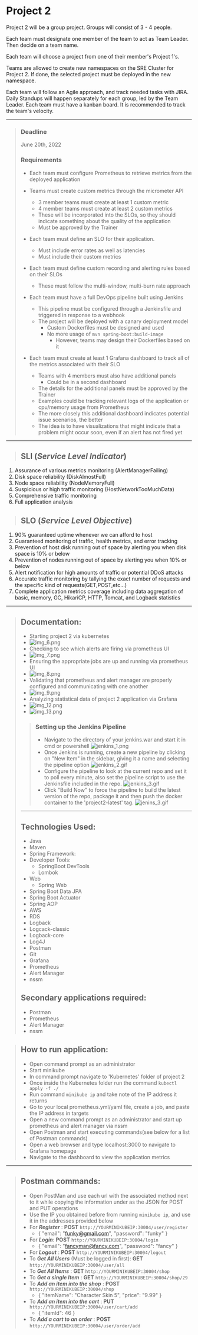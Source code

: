 # Project 2

Project 2 will be a group project. Groups will consist of 3 - 4 people.

Each team must designate one member of the team to act as Team Leader. Then decide on a team name.

Each team will choose a project from one of their member's Project 1's.

Teams are allowed to create new namespaces on the SRE Cluster for Project 2.
If done, the selected project must be deployed in the new namespace.

Each team will follow an Agile approach, and track needed tasks with JIRA. Daily Standups will happen separately for each group, led by the Team Leader. Each team must have a kanban board.
It is recommended to track the team's velocity.
___
>### Deadline
>June 20th, 2022
>
>### Requirements
>
>- Each team must configure Prometheus to retrieve metrics from the deployed application
>
>- Teams must create custom metrics through the micrometer API
>    - 3 member teams must create at least 1 custom metric
>    - 4 member teams must create at least 2 custom metrics
>    - These will be incorporated into the SLOs, so they should indicate something about the quality of the application
>    - Must be approved by the Trainer
>
>- Each team must define an SLO for their application.
>    - Must include error rates as well as latencies
>    - Must include their custom metrics
>
>- Each team must define custom recording and alerting rules based on their SLOs
>    - These must follow the multi-window, multi-burn rate approach
>
>- Each team must have a full DevOps pipeline built using Jenkins
>    - This pipeline must be configured through a Jenkinsfile and triggered in response to a webhook
>    - The project will be deployed with a canary deployment model
>        - Custom Dockerfiles must be designed and used
>        - No more usage of `mvn spring-boot:build-image`
>            - However, teams may design their Dockerfiles based on it
>
>- Each team must create at least 1 Grafana dashboard to track all of the metrics associated with their SLO
>    - Teams with 4 members must also have additional panels
>        - Could be in a second dashboard
>    - The details for the additional panels must be approved by the Trainer
>    - Examples could be tracking relevant logs of the application or cpu/memory usage from Prometheus
>    - The more closely this additional dashboard indicates potential issue scenarios, the better
>    - The idea is to have visualizations that might indicate that a problem might occur soon, even if an alert has not fired yet
---
>## SLI (_Service Level Indicator_)
1) Assurance of various metrics monitoring (AlertManagerFailing)
2) Disk space reliability (DiskAlmostFull)
3) Node space reliability (NodeMemoryFull)
4) Suspicious or high traffic monitoring (HostNetworkTooMuchData)
5) Comprehensive traffic monitoring
6) Full application analysis
>## SLO (_Service Level Objective_)
1) 90% guaranteed uptime whenever we can afford to host
2) Guaranteed monitoring of traffic, health metrics, and error tracking
3) Prevention of host disk running out of space by alerting you when disk space is 10% or below
4) Prevention of nodes running out of space by alerting you when 10% or below
5) Alert notification for high amounts of traffic or potential DDoS attacks
6) Accurate traffic monitoring by tallying the exact number of requests and the specific kind of requests(GET,POST,etc...)
7) Complete application metrics coverage including data aggregation of basic, memory, GC, HikariCP, HTTP, Tomcat, and Logback statistics
____
>## Documentation:
>- Starting project 2 via kubernetes
>  - ![img_6.png](img_6.png)
>- Checking to see which alerts are firing via prometheus UI
>  - ![img_7.png](img_7.png)
>- Ensuring the appropriate jobs are up and running via prometheus UI
>  - ![img_8.png](img_8.png)
>- Validating that prometheus and alert manager are properly configured and communicating with one another
>  - ![img_9.png](img_9.png)
>- Analyzing statistical data of project 2 application via Grafana
>  - ![img_12.png](img_12.png)
>  - ![img_13.png](img_13.png)
> 
>>### Setting up the Jenkins Pipeline
>> - Navigate to the directory of your jenkins.war and start it in cmd or powershell
>> ![jenkins_1.png](https://i.imgur.com/KRtaRvE.png)
>> - Once Jenkins is running, create a new pipeline by clicking on "New Item" in the sidebar, giving it a name and selecting the pipeline option
>> ![jenkins_2.gif](https://i.imgur.com/0rKjutv.gif)
>> - Configure the pipeline to look at the current repo and set it to poll every minute, also set the pipeline script to use the Jenkinsfile included in the repo.
>> ![jenkins_3.gif](https://i.imgur.com/jQ1k3bc.gif)
>> - Click "Build Now" to force the pipeline to build the latest version of the repo, package it and then push the docker container to the 'project2-latest' tag.
>> ![jenins_3.gif](https://i.imgur.com/R7eEToJ.gif)
> ---
>## Technologies Used:
>- Java
>- Maven
>- Spring Framework:
>  - Developer Tools:
>    - SpringBoot DevTools
>    - Lombok
>  - Web
>    - Spring Web
>  - Spring Boot Data JPA
>  - Spring Boot Actuator
>  - Spring AOP
>- AWS
>  - RDS
>- Logback
>- Logcack-classic
>- Logback-core
>- Log4J
>- Postman
>- Git
>- Grafana
>- Prometheus
>- Alert Manager
>- nssm
>## Secondary applications required:
>- Postman
>- Prometheus
>- Alert Manager
>- nssm

>## How to run application:
>- Open command prompt as an administrator
>- Start minikube
>- In command prompt navigate to 'Kubernetes' folder of project 2
>- Once inside the Kubernetes folder run the command `kubectl apply -f ./`
>- Run command `minikube ip` and take note of the IP address it returns
>- Go to your local prometheus.yml/yaml file, create a job, and paste the IP address in targets
>- Open a new command prompt as an administrator and start up prometheus and alert manager via nssm
>- Open Postman and start executing commands(see below for a list of Postman commands)
>- Open a web browser and type localhost:3000 to navigate to Grafana homepage
>- Navigate to the dashboard to view the application metrics
---
>## Postman commands:
> - Open PostMan and use each url with the associated method next to it while copying the information under as the JSON for POST and PUT operations
> - Use the IP you obtained before from running `minikube ip`, and use it in the addresses provided below
> - For ***Register*** : **POST** `http://YOURMINIKUBEIP:30004/user/register` 
>   - {
       "email": "funky@gmail.com",
       "password": "funky"
       }
> - For ***Login***: **POST** `http://YOURMINIKUBEIP:30004/login`
>   - {
         "email": "fancyman@fancy.com",
         "password": "fancy"
         }
> - For ***Logout*** : **POST** `http://YOURMINIKUBEIP:30004/logout`
> - To ***Get All Users*** (Must be logged in first): **GET** `http://YOURMINIKUBEIP:30004/user/all`
> - To ***Get All Items*** : **GET** `http://YOURMINIKUBEIP:30004/shop`
> - To ***Get a single Item*** : **GET** `http://YOURMINIKUBEIP:30004/shop/29`
> - To ***Add an item into the shop*** : **POST** `http://YOURMINIKUBEIP:30004/shop`
>     - {
       "itemName": "Character Skin 5",
       "price": "9.99"
       }
> - To ***Add an item into the cart*** : **PUT** `http://YOURMINIKUBEIP:30004/user/cart/add`
>     - { "itemId": 46 }
> - To ***Add a cart to an order*** : **POST** `http://YOURMINIKUBEIP:30004/user/order/add`
> 